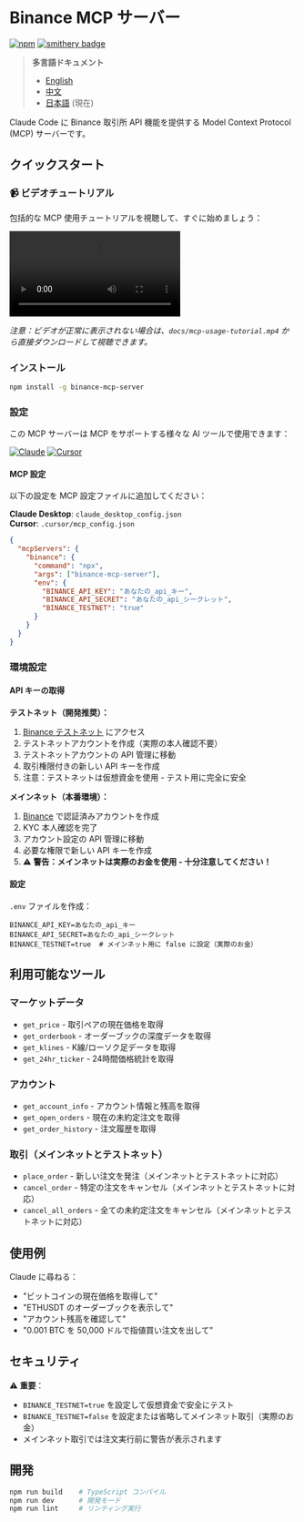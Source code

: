# Binance MCP サーバー

[![npm](https://img.shields.io/npm/dt/binance-mcp-server?logo=npm)](https://www.npmjs.com/package/binance-mcp-server)
[![smithery badge](https://smithery.ai/badge/@ethancod1ng/binance-mcp-server)](https://smithery.ai/server/@ethancod1ng/binance-mcp-server)

> **多言語ドキュメント**
> - [English](README.md)
> - [中文](README_zh.md)
> - [日本語](README_ja.md) (現在)

Claude Code に Binance 取引所 API 機能を提供する Model Context Protocol (MCP) サーバーです。

## クイックスタート

### 📹 ビデオチュートリアル

包括的な MCP 使用チュートリアルを視聴して、すぐに始めましょう：

![MCP 使用チュートリアル](docs/mcp-usage-tutorial.mp4)

*注意：ビデオが正常に表示されない場合は、`docs/mcp-usage-tutorial.mp4` から直接ダウンロードして視聴できます。*

### インストール

```bash
npm install -g binance-mcp-server
```

### 設定

この MCP サーバーは MCP をサポートする様々な AI ツールで使用できます：

[![Claude](https://img.shields.io/badge/Claude-FF6B35?style=for-the-badge&logo=anthropic&logoColor=white)](https://claude.ai)
[![Cursor](https://img.shields.io/badge/Cursor-000000?style=for-the-badge&logo=cursor&logoColor=white)](https://cursor.sh)

#### MCP 設定

以下の設定を MCP 設定ファイルに追加してください：

**Claude Desktop**: `claude_desktop_config.json`  
**Cursor**: `.cursor/mcp_config.json`

```json
{
  "mcpServers": {
    "binance": {
      "command": "npx",
      "args": ["binance-mcp-server"],
      "env": {
        "BINANCE_API_KEY": "あなたの_api_キー",
        "BINANCE_API_SECRET": "あなたの_api_シークレット",
        "BINANCE_TESTNET": "true"
      }
    }
  }
}
```

### 環境設定

#### API キーの取得

**テストネット（開発推奨）：**
1. [Binance テストネット](https://testnet.binance.vision/) にアクセス
2. テストネットアカウントを作成（実際の本人確認不要）
3. テストネットアカウントの API 管理に移動
4. 取引権限付きの新しい API キーを作成
5. 注意：テストネットは仮想資金を使用 - テスト用に完全に安全

**メインネット（本番環境）：**
1. [Binance](https://www.binance.com/) で認証済みアカウントを作成
2. KYC 本人確認を完了
3. アカウント設定の API 管理に移動
4. 必要な権限で新しい API キーを作成
5. ⚠️ **警告：メインネットは実際のお金を使用 - 十分注意してください！**

#### 設定

`.env` ファイルを作成：
```env
BINANCE_API_KEY=あなたの_api_キー
BINANCE_API_SECRET=あなたの_api_シークレット
BINANCE_TESTNET=true  # メインネット用に false に設定（実際のお金）
```

## 利用可能なツール

### マーケットデータ
- `get_price` - 取引ペアの現在価格を取得
- `get_orderbook` - オーダーブックの深度データを取得
- `get_klines` - K線/ローソク足データを取得
- `get_24hr_ticker` - 24時間価格統計を取得

### アカウント
- `get_account_info` - アカウント情報と残高を取得
- `get_open_orders` - 現在の未約定注文を取得
- `get_order_history` - 注文履歴を取得

### 取引（メインネットとテストネット）
- `place_order` - 新しい注文を発注（メインネットとテストネットに対応）
- `cancel_order` - 特定の注文をキャンセル（メインネットとテストネットに対応）
- `cancel_all_orders` - 全ての未約定注文をキャンセル（メインネットとテストネットに対応）

## 使用例

Claude に尋ねる：
- "ビットコインの現在価格を取得して"
- "ETHUSDT のオーダーブックを表示して"
- "アカウント残高を確認して"
- "0.001 BTC を 50,000 ドルで指値買い注文を出して"

## セキュリティ

⚠️ **重要**：
- `BINANCE_TESTNET=true` を設定して仮想資金で安全にテスト
- `BINANCE_TESTNET=false` を設定または省略してメインネット取引（実際のお金）
- メインネット取引では注文実行前に警告が表示されます

## 開発

```bash
npm run build    # TypeScript コンパイル
npm run dev      # 開発モード
npm run lint     # リンティング実行
```
